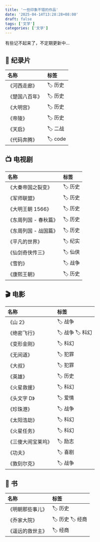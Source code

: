 ```yaml
---
title: '一些印象不错的作品'
date: '2025-04-14T13:28:28+08:00'
draft: false
tags: ['文学']
categories: ['文学']
---
```


有些记不起来了，不定期更新中...

## 📸 纪录片

| 名称 | 标签 |
| :--- | :--- |
| 《河西走廊》 | 🏷️ 历史 |
| 《楚国八百年》 | 🏷️ 历史 |
| 《大明宫》 | 🏷️ 历史 |
| 《帝陵》 | 🏷️ 历史 |
| 《天启》 |  🏷️ 二战 |
| 《代码奔腾》 | 🏷️ code |

## 📺 电视剧

| 名称 | 标签 |
| :--- | :--- |
| 《大秦帝国之裂变》 | 🏷️ 历史 |
| 《军师联盟》 | 🏷️ 历史 |
| 《大明王朝 1566》 | 🏷️ 历史 |
| 《东周列国 - 春秋篇》 | 🏷️ 历史 |
| 《东周列国 - 战国篇》 | 🏷️ 历史 |
| 《平凡的世界》 | 🏷️ 纪实 |
| 《仙剑奇侠传三》 | 🏷️ 仙侠 |
| 《雪豹》 | 🏷️ 战争 |
| 《康熙王朝》 | 🏷️ 历史 |

## 🎬 电影

| 名称 | 标签 |
| :--- | :--- |
| 《山 2》 | 🏷️ 战争 |
| 《绝密飞行》 | 🏷️ 战争 🏷️ 科幻 |
| 《变形金刚》 | 🏷️ 科幻 |
| 《无间道》 | 🏷️ 犯罪 |
| 《大叔》 | 🏷️ 犯罪 |
| 《英雄》 | 🏷️ 历史 |
| 《火星救援》 | 🏷️ 科幻 |
| 《头文字 D》 | 🏷️ 爱情 |
| 《珍珠港》 | 🏷️ 战争 |
| 《太阳浩劫》 | 🏷️ 科幻 |
| 《火星任务》 | 🏷️ 科幻 |
| 《三傻大闹宝莱坞》 | 🏷️ 励志 |
| 《功夫》 | 🏷️ 喜剧 |
| 《敦刻尔克》 | 🏷️ 战争 |

## 📖 书

| 名称 | 标签 |
| :--- | :--- |
| 《明朝那些事儿》 | 🏷️ 历史 |
| 《乔家大院》 | 🏷️ 历史 🏷️ 经商 |
| 《遥远的救世主》 | 🏷️ 经商 |
